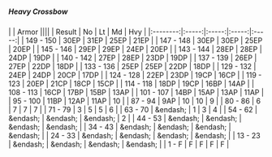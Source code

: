 ##### Heavy Crossbow

|      | Armor ||||
| Result | No | Lt | Md | Hvy |
|:--------:|:-----:|:-----:|:-----:|:-----:|
| 149 - 150 | 30EP | 31EP | 25EP | 21EP |
| 147 - 148 | 30EP | 30EP | 25EP | 20EP |
| 145 - 146 | 29EP | 29EP | 24EP | 20EP |
| 143 - 144 | 28EP | 28EP | 24DP | 19DP |
| 140 - 142 | 27EP | 28EP | 23DP | 19DP |
| 137 - 139 | 26EP | 27EP | 22DP | 18DP |
| 133 - 136 | 25EP | 25EP | 22DP | 18DP |
| 129 - 132 | 24EP | 24DP | 20CP | 17DP |
| 124 - 128 | 22EP | 23DP | 19CP | 16CP |
| 119 - 123 | 20EP | 21CP | 18CP | 15CP |
| 114 - 118 | 18DP | 19CP | 16BP | 14AP |
| 108 - 113 | 16CP | 17BP | 15BP | 13AP |
| 101 - 107 | 14BP | 15AP | 13AP | 11AP |
| 95 - 100 | 11BP | 12AP | 11AP | 10 |
| 87 - 94 | 9AP | 10 | 10 | 9 |
| 80 - 86 | 6 | 7 | 7 | 7 |
| 71 - 79 | 3 | 5 | 5 | 6 |
| 63 - 70 | &endash;  | 1 | 3 | 4 |
| 54 - 62 | &endash;  | &endash;  | &endash;  | 2 |
| 44 - 53 | &endash;  | &endash;  | &endash;  | &endash;  |
| 34 - 43 | &endash;  | &endash;  | &endash;  | &endash;  |
| 24 - 33 | &endash;  | &endash;  | &endash;  | &endash;  |
| 13 - 23 | &endash;  | &endash;  | &endash;  | &endash;  |
| 1 - F | F | F | F | F |
